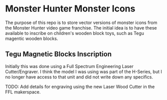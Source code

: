 Monster Hunter Monster Icons
============================

The purpose of this repo is to store vector versions of monster icons from
 the Monster Hunter video game franchise. The initial idea is to have these
 available to inscribe on children's wooden block toys, such as Tegu magentic
 wooden blocks. 

Tegu Magnetic Blocks Inscription
--------------------------------

Initially this was done using a Full Spectrum Engineering Laser Cutter/Engraver.
 I think the model I was using was part of the H-Series, but I no longer have
 access to that unit and did not write down any specifics. 

TODO: Add details for engraving using the new Laser Wood Cutter in the FFL
 makerspace. 
